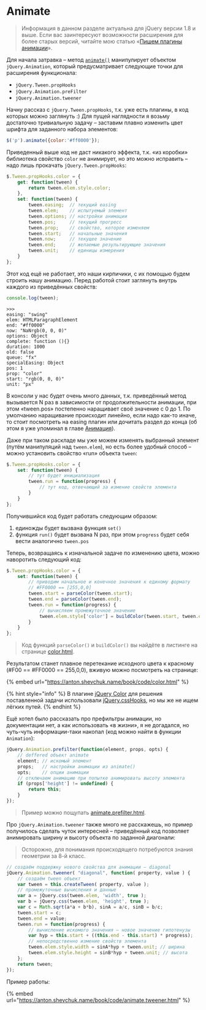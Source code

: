 # Animate

> Информация в данном разделе актуальна для jQuery версии 1.8 и выше. Если вас заинтересуют возможности расширения для более старых версий, читайте мою статью «[Пишем плагины анимации](https://anton.shevchuk.name/javascript/jquery-for-beginners-write-animation-plugins/)».

Для начала затравка – метод [`animate()`](https://api.jquery.com/animate/) манипулирует объектом `jQuery.Animation`, который предусматривает следующие точки для расширения функционала:

* `jQuery.Tween.propHooks`
* `jQuery.Animation.preFilter`
* `jQuery.Animation.tweener`

Начну рассказ с `jQuery.Tween.propHooks`, т.к. уже есть плагины, в код которых можно заглянуть :) Для пущей наглядности я возьму достаточно тривиальную задачу – заставим плавно изменить цвет шрифта для заданного набора элементов:

```javascript
$('p').animate({color:'#ff0000'});
```

Приведенный выше код не даст никакого эффекта, т.к. «из коробки» библиотека свойство `color` не анимирует, но это можно исправить – надо лишь прокачать `jQuery.Tween.propHooks`:

```javascript
$.Tween.propHooks.color = {
    get: function(tween) {
        return tween.elem.style.color;
    },
    set: function(tween) {
        tween.easing;  // текущий easing
        tween.elem;    // испытуемый элемент
        tween.options; // настройки анимации
        tween.pos;     // текущий прогресс
        tween.prop;    // свойство, которое изменяем
        tween.start;   // начальные значения
        tween.now;     // текущее значение
        tween.end;     // желаемые результирующие значения
        tween.unit;    // единицы измерения
    }
};
```

Этот код ещё не работает, это наши кирпичики, с их помощью будем строить нашу анимацию. Перед работой стоит заглянуть внутрь каждого из приведённых свойств:

```javascript
console.log(tween);
```

```
>>>
easing: "swing"
elem: HTMLParagraphElement
end: "#ff0000"
now: "NaNrgb(0, 0, 0)"
options: Object
complete: function (){}
duration: 1000
old: false
queue: "fx"
specialEasing: Object
pos: 1
prop: "color"
start: "rgb(0, 0, 0)"
unit: "px"
```

В консоли у нас будет очень много данных, т.к. приведённый метод вызывается N раз в зависимости от продолжительности анимации, при этом «tween.pos» постепенно наращивает своё значение с 0 до 1. По умолчанию наращивание происходит линейно, если надо как-то иначе, то стоит посмотреть на easing плагин или дочитать раздел до конца (об этом я уже упоминал в главе [Анимация](../40\_animation/)).

Даже при таком раскладе мы уже можем изменять выбранный элемент (путём манипуляций над `tween.elem`), но есть более удобный способ – можно установить свойство «run» объекта `tween`:

```javascript
$.Tween.propHooks.color = {
    set: function(tween) {
        // тут будет инициализация
        tween.run = function(progress) {
            // тут код, отвечающий за измение свойств элемента
        }
    }
};
```

Получившийся код будет работать следующим образом:

1. единожды будет вызвана функция `set()`
2. функция `run()` будет вызвана N раз, при этом `progress` будет себя вести аналогично `tween.pos`

Теперь, возвращаясь к изначальной задаче по изменению цвета, можно наворотить следующий код:

```javascript
$.Tween.propHooks.color = {
    set: function(tween) {
        // приводим начальное и конечное значения к единому формату
        // #FF0000 == [255,0,0]
        tween.start = parseColor(tween.start);
        tween.end = parseColor(tween.end);
        tween.run = function(progress) {
            // вычисляем промежуточное значение
            tween.elem.style['color'] = buildColor(tween.start, tween.end, progress);
        }
    }
};
```

> Код функций `parseColor()` и `buildColor()` вы найдёте в листинге на странице [color.html](https://anton.shevchuk.name/book/code/color.html).

Результатом станет плавное перетекание исходного цвета к красному (#F00 == #FF0000 == 255,0,0), вживую можно посмотреть на странице:

{% embed url="https://anton.shevchuk.name/book/code/color.html" %}

{% hint style="info" %}
В плагине [jQuery Color](https://github.com/jquery/jquery-color) для решения поставленной задачи использовали [jQuery.cssHooks](http://api.jquery.com/jQuery.cssHooks/), но мы же не ищем лёгких путей.
{% endhint %}

Ещё хотел было рассказать про префильтры анимации, но документации нет, а как использовать «в жизни», я не догадался, но чуть-чуть информации-таки накопал (код можно найти в функции `Animation`):

```javascript
jQuery.Animation.prefilter(function(element, props, opts) {
    // deffered объект animate
    element; // искомый элемент
    props;   // настройки анимации из animate()
    opts;    // опции анимации
    // отключаем анимацию при попытке анимировать высоту элемента
    if (props['height'] != undefined) {
        return this;
    }
});
```

> Пример можно пощупать [animate.prefilter.html](http://anton.shevchuk.name/book/code/animate.prefilter.html).

Про `jQuery.Animation.tweener` также много не расскажешь, но пример получилось сделать чуток интересней – приведённый код позволяет анимировать ширину и высоту объекта по заданной диагонали:

> Осторожно, для понимания происходящего потребуются знания геометрии за 8-й класс.

```javascript
// создаём поддержку нового свойства для анимации – diagonal
jQuery.Animation.tweener( "diagonal", function( property, value ) {
    // создаём tween объект
    var tween = this.createTween( property, value );
    // промежуточные вычисления и данные
    var a = jQuery.css(tween.elem, 'width', true );
    var b = jQuery.css(tween.elem, 'height', true );
    var c = Math.sqrt(a*a + b*b), sinA = a/c, sinB = b/c;
    tween.start = c;
    tween.end = value;
    tween.run = function(progress) {
        // вычисление искомого значения – новое значение гипотенузы
        var hyp = this.start + ((this.end - this.start) * progress);
        // непосредственно измение свойств элемента
        tween.elem.style.width = sinA*hyp + tween.unit; // ширина
        tween.elem.style.height = sinB*hyp + tween.unit; // высота
    };
    return tween;
});
```

Пример работы:

{% embed url="https://anton.shevchuk.name/book/code/animate.tweener.html" %}
